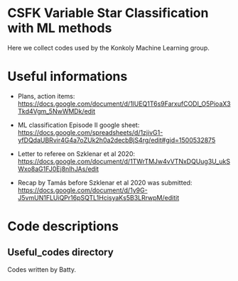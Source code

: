 # CSFK Variable Star Classification with ML methods

Here we collect codes used by the Konkoly Machine Learning group.

# Useful informations

- Plans, action items:
https://docs.google.com/document/d/1lUEQ1T6s9FarxufCODI_O5PioaX3Tkd4Vgm_5NwWMDk/edit

- ML classification Episode II google sheet:
https://docs.google.com/spreadsheets/d/1zjivG1-yfDQdaUBRvir4G4a7oZUk2h0a2decbBjS4rg/edit#gid=1500532875

- Letter to referee on Szklenar et al 2020:
https://docs.google.com/document/d/1TWrTMJw4vVTNxDQUug3U_ukSWxo8aG1FJ0Ej8nIhJAs/edit

- Recap by Tamás before Szklenar et al 2020 was submitted: 
https://docs.google.com/document/d/1y9G-J5vmUN1FLUiQPr16pSQTL1HcisyaKs5B3LRrwpM/editit

# Code descriptions

## Useful_codes directory
 Codes written by Batty.


